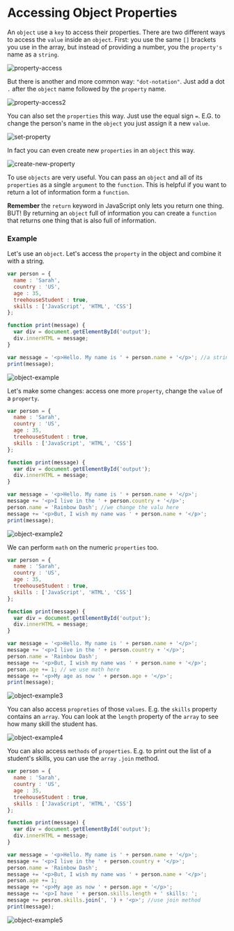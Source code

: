 # Accessing Object Properties

An `object` use a `key` to access their properties. 
There are two different ways to access the `value` inside an `object`. First: you use the same `[]` brackets you use in the array, but instead of providing a number, you the `property's` name as a `string`. 

![property-access](../property-access.png)

But there is another and more common way: `"dot-notation"`. Just add a dot `.` after the `object` name followed by the `property` name. 

![property-access2](../property-access2.png)

You can also set the `properties` this way. Just use the equal sign `=`. 
E.G. to change the person's name in the `object` you just assign it a new `value`. 

![set-property](../set-property.png)

In fact you can even create new `properties` in an `object` this way. 

![create-new-property](../create-new-property.png)

To use `objects` are very useful. You can pass an `object` and all of its `properties` as a single `argument` to the `function`. This is helpful if you want to return a lot of information form a `function`. 

**Remember** the `return` keyword in JavaScript only lets you return one thing. BUT! By returning an `object` full of information you can create a `function` that returns one thing that is also full of information. 

### Example

Let's use an `object`. Let's access the `property` in the object and combine it with a string. 

```js
var person = {
  name : 'Sarah',
  country : 'US',
  age : 35,
  treehouseStudent : true,
  skills : ['JavaScript', 'HTML', 'CSS']
};

function print(message) {
  var div = document.getElementById('output');
  div.innerHTML = message;
}

var message = '<p>Hello. My name is ' + person.name + '</p>'; //a string combined with the property from the object 
print(message);
```
![object-example](../object-example.png)

Let's make some changes: access one more `property`, change the `value` of a `property`. 

```js
var person = {
  name : 'Sarah',
  country : 'US',
  age : 35,
  treehouseStudent : true,
  skills : ['JavaScript', 'HTML', 'CSS']
};

function print(message) {
  var div = document.getElementById('output');
  div.innerHTML = message;
}

var message = '<p>Hello. My name is ' + person.name + '</p>';
message += '<p>I live in the ' + person.country + '</p>';
person.name = 'Rainbow Dash'; //we change the valu here
message += '<p>But, I wish my name was ' + person.name + '</p>';
print(message); 
```
![object-example2](../object-example2.png)

We can perform `math` on the numeric `properties` too. 

```js
var person = {
  name : 'Sarah',
  country : 'US',
  age : 35,
  treehouseStudent : true,
  skills : ['JavaScript', 'HTML', 'CSS']
};

function print(message) {
  var div = document.getElementById('output');
  div.innerHTML = message;
}

var message = '<p>Hello. My name is ' + person.name + '</p>';
message += '<p>I live in the ' + person.country + '</p>';
person.name = 'Rainbow Dash';
message += '<p>But, I wish my name was ' + person.name + '</p>';
person.age += 1; // we use math here 
message += '<p>My age as now ' + person.age + '</p>';
print(message); 
```
![object-example3](../object-example3.png)

You can also access `propreties` of those `values`. E.g. the `skills` property contains an `array`. You can look at the `length` property of the `array` to see how many skill the student has. 

![object-example4](../object-example4.png)

You can also access `methods` of `properties`. E.g. to print out the list of a student's skills, you can use the `array` `.join` method. 

```js
var person = {
  name : 'Sarah',
  country : 'US',
  age : 35,
  treehouseStudent : true,
  skills : ['JavaScript', 'HTML', 'CSS']
};

function print(message) {
  var div = document.getElementById('output');
  div.innerHTML = message;
}

var message = '<p>Hello. My name is ' + person.name + '</p>';
message += '<p>I live in the ' + person.country + '</p>';
person.name = 'Rainbow Dash';
message += '<p>But, I wish my name was ' + person.name + '</p>';
person.age += 1;
message += '<p>My age as now ' + person.age + '</p>';
message += '<p>I have ' + person.skills.length + ' skills: ';
message += pesron.skills.join(', ') + '<p>'; //use join method
print(message); 
```
![object-example5](../object-example5.png)


